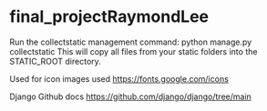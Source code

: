 # final_projectRaymondLee

Run the collectstatic management command:
python manage.py collectstatic
This will copy all files from your static folders into the STATIC_ROOT directory.

Used for icon images used
https://fonts.google.com/icons

Django Github docs
https://github.com/django/django/tree/main